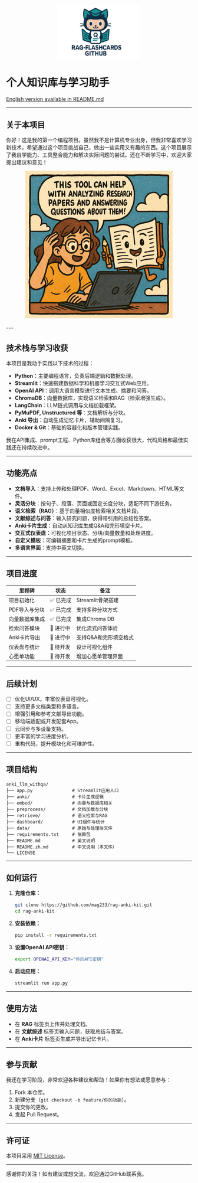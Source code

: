 <!-- Logo -->
<p align="center">
  <img src="assets/logo.png" alt="ScholarPilot: AI Literature Review & Knowledge Pipeline Logo" width="220"/>
</p>

# 个人知识库与学习助手

[English version available in README.md](README.md)

---

## 关于本项目

你好！这是我的第一个编程项目。虽然我不是计算机专业出身，但我非常喜欢学习新技术，希望通过这个项目挑战自己，做出一些实用又有趣的东西。这个项目展示了我自学能力、工具整合能力和解决实际问题的尝试。还在不断学习中，欢迎大家提出建议和意见！
<p align="center">
  <img src="assets/intro.png" alt="Project Introduction" width="400" height="400"/>
</p>
---

## 技术栈与学习收获

本项目是我动手实践以下技术的过程：

- **Python**：主要编程语言，负责后端逻辑和数据处理。
- **Streamlit**：快速搭建数据科学和机器学习交互式Web应用。
- **OpenAI API**：调用大语言模型进行文本生成、摘要和问答。
- **ChromaDB**：向量数据库，实现语义检索和RAG（检索增强生成）。
- **LangChain**：LLM链式调用与文档加载框架。
- **PyMuPDF, Unstructured 等**：文档解析与分块。
- **Anki 导出**：自动生成记忆卡片，辅助间隔复习。
- **Docker & Git**：基础的容器化和版本管理实践。

我在API集成、prompt工程、Python库组合等方面收获很大，代码风格和最佳实践还在持续改进中。

---

## 功能亮点

- **文档导入**：支持上传和处理PDF、Word、Excel、Markdown、HTML等文件。
- **灵活分块**：按句子、段落、页面或固定长度分块，适配不同下游任务。
- **语义检索（RAG）**：基于向量相似度检索相关文档片段。
- **文献综述与问答**：输入研究问题，获得带引用的总结性答案。
- **Anki卡片生成**：自动从知识库生成Q&A和完形填空卡片。
- **交互式仪表盘**：可视化项目状态、分块/向量数量和处理进度。
- **自定义模板**：可编辑摘要和卡片生成的prompt模板。
- **多语言界面**：支持中英文切换。

---

## 项目进度

| 里程碑                     | 状态           | 备注                              |
| -------------------------- | -------------- | --------------------------------- |
| 项目初始化                 | ✅ 已完成      | Streamlit骨架搭建                 |
| PDF导入与分块              | ✅ 已完成      | 支持多种分块方式                  |
| 向量数据库集成             | ✅ 已完成      | 集成Chroma DB                     |
| 检索问答模块               | 🔄 进行中      | 优化流式问答体验                  |
| Anki卡片导出               | 🔄 进行中      | 支持Q&A和完形填空格式             |
| 仪表盘与统计               | 🔲 待开发      | 设计可视化组件                    |
| 心愿单功能                 | 🔲 待开发      | 增加心愿单管理界面                |

---

## 后续计划

- [ ] 优化UI/UX，丰富仪表盘可视化。
- [ ] 支持更多文档类型和多语言。
- [ ] 增强引用和参考文献导出功能。
- [ ] 移动端适配或开发配套App。
- [ ] 云同步与多设备支持。
- [ ] 更丰富的学习进度分析。
- [ ] 重构代码，提升模块化和可维护性。

---

## 项目结构

```
anki_llm_withqa/
├── app.py               # Streamlit应用入口
├── anki/                # 卡片生成逻辑
├── embed/               # 向量与数据库相关
├── preprocess/          # 文档加载与分块
├── retrieve/            # 语义检索与RAG
├── dashboard/           # UI组件与统计
├── data/                # 原始与处理后文件
├── requirements.txt     # 依赖包
├── README.md            # 英文说明
├── README.zh.md         # 中文说明（本文件）
└── LICENSE
```

---

## 如何运行

1. **克隆仓库：**
   ```bash
   git clone https://github.com/mag233/rag-anki-kit.git
   cd rag-anki-kit
   ```

2. **安装依赖：**
   ```bash
   pip install -r requirements.txt
   ```

3. **设置OpenAI API密钥：**
   ```bash
   export OPENAI_API_KEY="你的API密钥"
   ```

4. **启动应用：**
   ```bash
   streamlit run app.py
   ```

---

## 使用方法

- 在 **RAG** 标签页上传并处理文档。
- 在 **文献综述** 标签页输入问题，获取总结与答案。
- 在 **Anki卡片** 标签页生成并导出记忆卡片。

---

## 参与贡献

我还在学习阶段，非常欢迎各种建议和帮助！如果你有想法或愿意参与：

1. Fork 本仓库。
2. 新建分支（`git checkout -b feature/你的功能`）。
3. 提交你的更改。
4. 发起 Pull Request。

---

## 许可证

本项目采用 [MIT License](LICENSE)。

---

感谢你的关注！如有建议或想交流，欢迎通过GitHub联系我。
